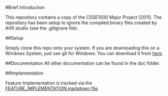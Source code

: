 #Brief Introduction

This repository contains a copy of the CSSE1000 Major Project (2011). The repository has been setup to ignore the compiled binary files created by AVR studio (see the .gitignore file).


##Setup

Simply clone this repo onto your system.  If you are downloading this on a Windows System, just use git for Windows. You can download it from [here](http://code.google.com/p/msysgit/).

##Documentation
All other documentation can be found in the doc folder.

##Implementation

Feature Implementation is tracked via the [FEATURE_IMPLEMENTATION.markdown file](src/FEATURE_IMPLEMENTATION.markdown).
